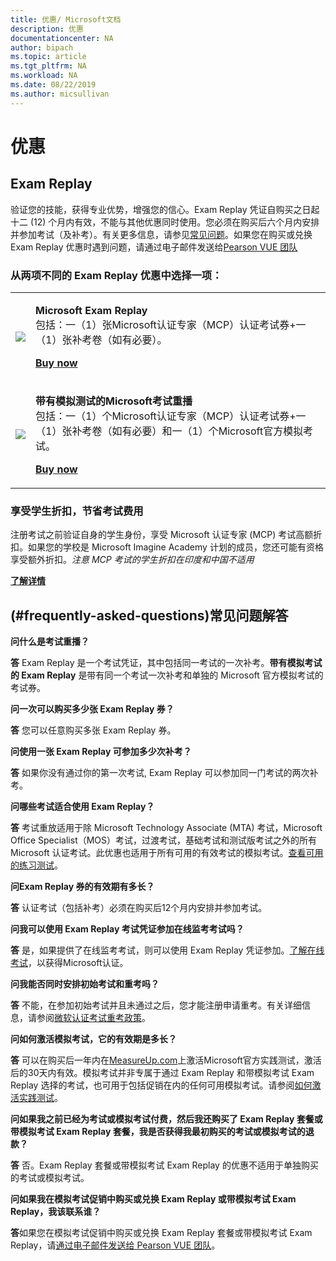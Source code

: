 ```yaml
---
title: 优惠/ Microsoft文档
description: 优惠  
documentationcenter: NA 
author: bipach
ms.topic: article
ms.tgt_pltfrm: NA
ms.workload: NA
ms.date: 08/22/2019
ms.author: micsullivan
---
```

# 优惠

## Exam Replay

验证您的技能，获得专业优势，增强您的信心。Exam Replay 凭证自购买之日起十二 (12) 个月内有效，不能与其他优惠同时使用。您必须在购买后六个月内安排并参加考试（及补考）。有关更多信息，请参见[常见问题](#frequently-ask-questions)。如果您在购买或兑换 Exam Replay 优惠时遇到问题，请通过电子邮件发送给[Pearson VUE 团队](mailto:mindhub@pearson.com)

### 从两项不同的 Exam Replay 优惠中选择一项：

<div>
    <table border="0">
        <tr>
            <td>
                <img src="images/exam-replay-thumbnail.png">
            </td>
            <td>                
                <p><strong>Microsoft Exam Replay</strong><br/>包括：一（1）张Microsoft认证专家（MCP）认证考试券+一（1）张补考卷（如有必要）。</p>
                <p><a href="https://us.mindhub.com/p/Microsoft-Exam-Replay?utm_source=msftmarketing&utm_medium=msft_offers&utm_campaign=ExamReplayFY20&utm_term=ERFY20&utm_content=weblink3"><strong>Buy now</strong></a></p>
            </td>
        </tr>
        <tr>
            <td>
                <img src="images/exam-replay-with-practice-test-thumbnail.png">
            </td>
            <td>
               <p> <strong>带有模拟测试的Microsoft考试重播</strong> <br/>包括：一（1）个Microsoft认证专家（MCP）认证考试券+一（1）张补考卷（如有必要）和一（1）个Microsoft官方模拟考试。</p>
               <p><a href="https://us.mindhub.com/p/Microsoft-Exam-Replay-PT?utm_source=msftmarketing&utm_medium=msft_offers&utm_campaign=ExamReplayFY20&utm_term=ERFY20&utm_content=weblink"><strong>Buy now</strong></a></p>
            </td>
        </tr>
    </table>
</div>

### 享受学生折扣，节省考试费用

注册考试之前验证自身的学生身份，享受 Microsoft 认证专家 (MCP) 考试高额折扣。如果您的学校是 Microsoft Imagine Academy 计划的成员，您还可能有资格享受额外折扣。*注意 MCP 考试的学生折扣在印度和中国不适用*

[**了解详情**](/learn/certifications/certification-exam-policies)

## (#frequently-asked-questions)常见问题解答

**问什么是考试重播？**

**答** Exam Replay 是一个考试凭证，其中包括同一考试的一次补考。**带有模拟考试的 Exam Replay** 是带有同一个考试一次补考和单独的 Microsoft 官方模拟考试的考试券。

**问一次可以购买多少张 Exam Replay 券？**

**答** 您可以任意购买多张 Exam Replay 券。

**问使用一张 Exam Replay 可参加多少次补考？**

**答** 如果你没有通过你的第一次考试, Exam Replay 可以参加同一门考试的两次补考。

**问哪些考试适合使用 Exam Replay？**

**答** 考试重放适用于除 Microsoft Technology Associate (MTA) 考试，Microsoft Office Specialist（MOS）考试，过渡考试，基础考试和测试版考试之外的所有 Microsoft 认证考试。此优惠也适用于所有可用的有效考试的模拟考试。[查看可用的练习测试](https://us.mindhub.com/microsoft-practice-tests)。

**问Exam Replay 券的有效期有多长？**

**答** 认证考试（包括补考）必须在购买后12个月内安排并参加考试。

**问我可以使用 Exam Replay 考试凭证参加在线监考考试吗？**

**答** 是，如果提供了在线监考考试，则可以使用 Exam Replay 凭证参加。[了解在线考试](https://www.microsoft.com/zh-cn/learning/online-proctored-exams.aspx)，以获得Microsoft认证。

**问我能否同时安排初始考试和重考吗？**

**答** 不能，在参加初始考试并且未通过之后，您才能注册申请重考。有关详细信息，请参阅[微软认证考试重考政策](https://www.microsoft.com/zh-cn/learning/certification-exam-policies.aspx)。

**问如何激活模拟考试，它的有效期是多长？**

**答** 可以在购买后一年内在[MeasureUp.com](https://www.measureup.com/)上激活Microsoft官方实践测试，激活后的30天内有效。模拟考试并非专属于通过 Exam Replay 和带模拟考试 Exam Replay 选择的考试，也可用于包括促销在内的任何可用模拟考试。请参阅[如何激活实践测试](https://home.pearsonvue.com/microsoft/practicetests)。

**问如果我之前已经为考试或模拟考试付费，然后我还购买了 Exam Replay 套餐或带模拟考试 Exam Replay 套餐，我是否获得我最初购买的考试或模拟考试的退款？**

**答** 否。Exam Replay 套餐或带模拟考试 Exam Replay 的优惠不适用于单独购买的考试或模拟考试。

**问如果我在模拟考试促销中购买或兑换 Exam Replay 或带模拟考试 Exam Replay，我该联系谁？**

**答**如果您在模拟考试促销中购买或兑换 Exam Replay 套餐或带模拟考试 Exam Replay，请[通过电子邮件发送给 Pearson VUE 团队](mailto:mindhub@pearson.com)。



